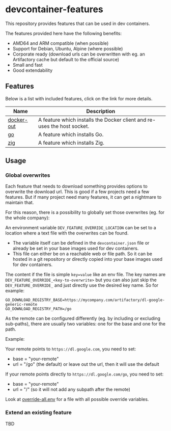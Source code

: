# devcontainer-features

This repository provides features that can be used in dev containers.

The features provided here have the following benefits:
* AMD64 and ARM compatible (when possible)
* Support for Debian, Ubuntu, Alpine (where possible)
* Corporate ready (download urls can be overwritten with eg. an Artifactory cache but default to the official source)
* Small and fast
* Good extendability

## Features

Below is a list with included features, click on the link for more details.

| Name | Description |
| --- | --- |
| [docker-out](./features/src/docker-out/README.md) | A feature which installs the Docker client and re-uses the host socket. |
| [go](./features/src/go/README.md) | A feature which installs Go. |
| [zig](./features/src/zig/README.md) | A feature which installs Zig. |

## Usage

### Global overwrites

Each feature that needs to download something provides options to overwrite the download url.
This is good if a few projects need a few features.
But if many project need many features, it can get a nightmare to maintain that.

For this reason, there is a possibility to globally set those overwrites (eg. for the whole company):

An environment variable `DEV_FEATURE_OVERRIDE_LOCATION` can be set to a location where a text file with the overwrites can be found.
* The variable itself can be defined in the `devcontainer.json` file or already be set in your base images used for dev containers.
* This file can either be on a reachable web or file path. So it can be hosted in a git repository or directly copied into your base images used for dev containers.

The content if the file is simple `key=value` like an env file.
The key names are `DEV_FEATURE_OVERRIDE_<key-to-overwrite>` but you can also just skip the `DEV_FEATURE_OVERRIDE_` and just directly use the desired key name. So for example:
```
GO_DOWNLOAD_REGISTRY_BASE=https://mycompany.com/artifactory/dl-google-generic-remote
GO_DOWNLOAD_REGISTRY_PATH=/go
```
As the remote can be configured differently (eg. by including or excluding sub-paths), there are usually two variables: one for the base and one for the path.

Example:

Your remote points to `https://dl.google.com`, you need to set:
* base = "your-remote"
* url = "/go" (the default) or leave out the url, then it will use the default

If your remote points directly to `https://dl.google.com/go`, you need to set:
* base = "your-remote"
* url = "/" (so it will not add any subpath after the remote)

Look at [override-all.env](./override-all.env) for a file with all possible override variables.

### Extend an existing feature

TBD
